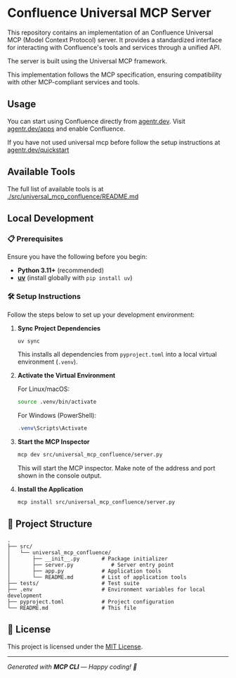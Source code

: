 # Confluence Universal MCP Server

This repository contains an implementation of an Confluence Universal MCP (Model Context Protocol) server. It provides a standardized interface for interacting with Confluence's tools and services through a unified API.

The server is built using the Universal MCP framework.

This implementation follows the MCP specification, ensuring compatibility with other MCP-compliant services and tools.

## Usage

You can start using Confluence directly from [agentr.dev](https://agentr.dev). Visit [agentr.dev/apps](https://agentr.dev/apps) and enable Confluence.

If you have not used universal mcp before follow the setup instructions at [agentr.dev/quickstart](https://agentr.dev/quickstart)

## Available Tools

The full list of available tools is at [./src/universal_mcp_confluence/README.md](./src/universal_mcp_confluence/README.md)

## Local Development

### 📋 Prerequisites

Ensure you have the following before you begin:

- **Python 3.11+** (recommended)
- **[uv](https://github.com/astral-sh/uv)** (install globally with `pip install uv`)

### 🛠️ Setup Instructions

Follow the steps below to set up your development environment:

1. **Sync Project Dependencies**

   ```bash
   uv sync
   ```

   This installs all dependencies from `pyproject.toml` into a local virtual environment (`.venv`).

2. **Activate the Virtual Environment**

   For Linux/macOS:

   ```bash
   source .venv/bin/activate
   ```

   For Windows (PowerShell):

   ```powershell
   .venv\Scripts\Activate
   ```

3. **Start the MCP Inspector**

   ```bash
   mcp dev src/universal_mcp_confluence/server.py
   ```

   This will start the MCP inspector. Make note of the address and port shown in the console output.

4. **Install the Application**
   ```bash
   mcp install src/universal_mcp_confluence/server.py
   ```

## 📁 Project Structure

```text
.
├── src/
│   └── universal_mcp_confluence/
│       ├── __init__.py       # Package initializer
│       ├── server.py            # Server entry point
│       ├── app.py            # Application tools
│       └── README.md         # List of application tools
├── tests/                    # Test suite
├── .env                      # Environment variables for local development
├── pyproject.toml            # Project configuration
└── README.md                 # This file
```

## 📄 License

This project is licensed under the [MIT License](LICENSE).

---

_Generated with **MCP CLI** — Happy coding! 🚀_
